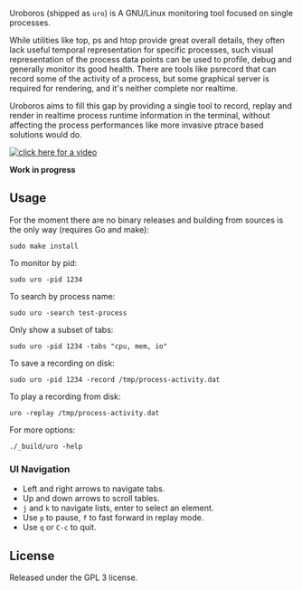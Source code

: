 Uroboros (shipped as `uro`) is A GNU/Linux monitoring tool focused on single processes. 

While 
utilities like top, ps and htop provide great overall details, they often lack useful temporal representation for 
specific processes, such visual representation of the process data points can be used to profile, debug and 
generally monitor its good health. There are tools like psrecord that can record some of the 
activity of a process, but some graphical server is required for rendering, and it's neither complete nor realtime.

Uroboros aims to fill this gap by providing a single tool to record, replay and render in realtime process 
runtime information in the terminal, without affecting the process performances like more invasive ptrace based 
solutions 
would do.

[![click here for a video](https://asciinema.org/a/382003.png)](https://asciinema.org/a/382003)

**Work in progress**

## Usage

For the moment there are no binary releases and building from sources is the only way (requires Go and make):

    sudo make install

To monitor by pid:

    sudo uro -pid 1234

To search by process name:

    sudo uro -search test-process

Only show a subset of tabs:

    sudo uro -pid 1234 -tabs "cpu, mem, io"

To save a recording on disk:

    sudo uro -pid 1234 -record /tmp/process-activity.dat

To play a recording from disk:

    uro -replay /tmp/process-activity.dat

For more options:
    
    ./_build/uro -help

### UI Navigation

* Left and right arrows to navigate tabs.
* Up and down arrows to scroll tables.
* `j` and `k` to navigate lists, enter to select an element.
* Use `p` to pause, `f` to fast forward in replay mode.
* Use `q` or `C-c` to quit.

## License

Released under the GPL 3 license.